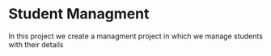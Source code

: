 # Student Managment
In this project we create a managment project in which we manage students with their details
